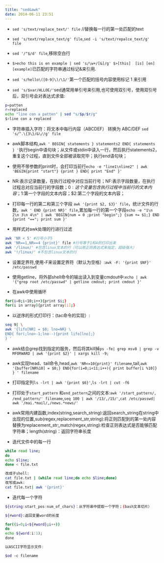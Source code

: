```yaml
---
title: "sed&awk"
date: 2014-06-11 23:51
---
```

+ ``sed 's/text/replace_text/' file``   //替换每一行的第一处匹配的text

+ ``sed 's/text/replace_text/g' file``,``sed -i 's/text/repalce_text/g' file``

+ ``sed '/^$/d' file``,移除空白行

+ ``$>echo this is en example | sed 's/\w+/[&]/g' $>[this]  [is] [en] [example]``已匹配的字符串通过标记&来引用.

+ ``sed 's/hello\([0-9]\)/\1/'``第一个匹配的括号内容使用标记 1 来引用

+ ``sed 's/$var/HLLOE/'``sed通常用单引号来引用,也可使用双引号，使用双引号后，双引号会对表达式求值:


```bash
p=patten
r=replaced
echo "line con a patten" | sed "s/$p/$r/g"
$>line con a replaced
```

+ 字符串插入字符：将文本中每行内容（ABCDEF） 转换为 ABC/DEF ``sed 's/^.\{3\}/&\//g' file``

+ awk脚本结构,``awk ' BEGIN{ statements } statements2 END{ statements } '``执行begin中语句块；从文件或stdin中读入一行，然后执行statements2，重复这个过程，直到文件全部被读取完毕；执行end语句块；

+ 使用不带参数的print时，会打印当前行``echo -e "line1\nline2" | awk 'BEGIN{print "start"} {print } END{ print "End" }'``

+ NR:表示记录数量，在执行过程中对应当前行号；NF:表示字段数量，在执行过程总对应当前行的字段数；$0:这个变量包含执行过程中当前行的文本内容；$1:第一个字段的文本内容；$2:第二个字段的文本内容；

+ 打印每一行的第二和第三个字段 ``awk '{print $2, $3}' file``，统计文件的行数，``awk ' END {print NR}' file``,累加每一行的第一个字段``echo -e "1\n 2\n 3\n 4\n" | awk 'BEGIN{num = 0 ;print "begin";} {sum += $1;} END {print "=="; print sum }'``

+ 用样式对awk处理的行进行过滤



```bash
awk 'NR < 5' #行号小于5
awk 'NR==1,NR==4 {print}' file #行号等于1和4的打印出来
awk '/linux/' #包含linux文本的行（可以用正则表达式来指定，超级强大）
awk '!/linux/' #不包含linux文本的行
```

+ 设置定界符,使用-F来设置定界符（默认为空格）:``awk -F: '{print $NF}' /etc/passwd``

+ 使用getline，将外部shell命令的输出读入到变量cmdout中:``echo | awk '{"grep root /etc/passwd" | getline cmdout; print cmdout }'``

+ 在awk中使用循环


```bash
for(i=0;i<10;i++){print $i;}
for(i in array){print array[i];}
```

+ 以逆序的形式打印行：(tac命令的实现）:


```bash
seq 9| \
awk '{lifo[NR] = $0; lno=NR} \
END{ for(;lno>-1;lno--){print lifo[lno];}
} '
```

+ awk结合grep找到指定的服务，然后将其kill掉``ps -fe| grep msv8 | grep -v MFORWARD | awk '{print $2}' | xargs kill -9;``

+ awk实现head、tail命令,head,``awk 'NR<=10{print}' filename``,tail,``awk '{buffer[NR%10] = $0;} END{for(i=0;i<11;i++){ print buffer[i %10]} } ' filename``

+ 打印指定列``ls -lrt | awk '{print $6}'``,``ls -lrt | cut -f6``

+ 打印处于``start_pattern`` 和``end_pattern``之间的文本:``awk '/start_pattern/, /end_pattern/' filename``,``seq 100 | awk '/13/,/15/'``,``cat /etc/passwd| awk '/mai.*mail/,/news.*news/'``

+ awk常用内建函数,index(string,search_string):返回search_string在string中出现的位置,sub(regex,replacement_str,string):将正则匹配到的第一处内容替换为replacement_str;,match(regex,string):检查正则表达式是否能够匹配字符串；length(string)：返回字符串长度



+ 迭代文件中的每一行


```bash
while read line;
do
echo $line;
done < file.txt

改成子shell:
cat file.txt | (while read line;do echo $line;done)
改写成awk:
cat file.txt| awk '{print}'
```

+ 迭代每一个字符


```bash
${string:start_pos:num_of_chars}：从字符串中提取一个字符；(bash文本切片）

${#word}:返回变量word的长度

for((i=0;i<${#word};i++))
do
echo ${word:i:1);
done

以ASCII字符显示文件:

$od -c filename
```

